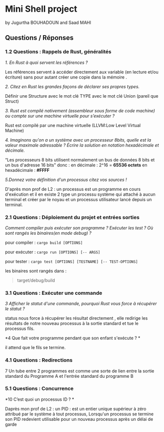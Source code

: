# Mini Shell project 
by Jugurtha BOUHADOUN and Saad MAHI

## Questions / Réponses

### 1.2 Questions : Rappels de Rust, généralités 

*1. En Rust à quoi servent les références ?*

Les références servent à accéder directement aux variable (en lecture et/ou écriture) sans pour autant créer une copie dans la mémoire .

*2. Citez en Rust les grandes façons de déclarer ses propres types.*

Définir une Structure
avec le mot clé TYPE
avec le mot clé Union (pareil que Struct)

*3. Rust est compilé nativement (assembleur sous forme de code machine) ou compte sur une machine virtuelle pour s’exécuter ?*

Rust est compilé par une machine virtuelle (LLVM:Low Level Virtual Machine)

*4. Imaginons qu'on a un système avec un processeur 8bits, quelle est la valeur maximale adressable ? Écrire la solution en notation hexadécimale et décimale.*

“Les processeurs 8 bits utilisent normalement un bus de données 8 bits et un bus d'adresse 16 bits"  donc :
en décimale : 2^16 = **65536 octets**
en hexadécimale : **#FFFF**

*5.Donnez votre définition d'un processus citez vos sources !*

D'après mon prof de L2 :
un processus est un programme en cours d'exécution et il en existe 2 type un processu système qui attaché à aucun terminal et créer par le noyau
et un processus utilisateur lancé depuis un terminal.


### 2.1 Questions : Déploiement du projet et entrées sorties

*Comment compiler puis exécuter son programme ? Exécuter les test ? Où sont rangés les binaires(en mode debug) ?*

pour compiler : `cargo build [OPTIONS]`

pour exécuter : `cargo run [OPTIONS] [-- ARGS]`

pour tester : `cargo test [OPTIONS] [TESTNAME] [-- TEST-OPTIONS]`

les binaires sont rangés dans :
>target/debug/build

### 3.1 Questions : Exécuter une commande

*3    Afficher le statut d'une commande, pourquoi Rust vous force à récupérer le statut ?*

status nous force à récupérer les résultat directement , elle redirige les résultats de notre nouveau processus à la sortie standard et tue le processus fils.

*4    Que fait votre programme pendant que son enfant s'exécute ? *

il attend que le fils se termine.

### 4.1 Questions : Redirections 

7    Un tube entre 2 programmes est comme une sorte de lien entre la sortie standard du  Programme A et l'entrée standard du programme B

### 5.1 Questions : Concurrence 

*10   C’est quoi un processus ID ? *

 Daprès mon prof de L2 :
 un PID : est un entier unique supérieur à zéro attribué par le système à tout processus, Lorsqu'un processus se termine son PID redevient utilisable pour un nouveau processus après un délai de garde
